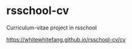 # rsschool-cv

Curriculum-vitae project in rsschool

<https://whitewhitefang.github.io/rsschool-cv/cv>
